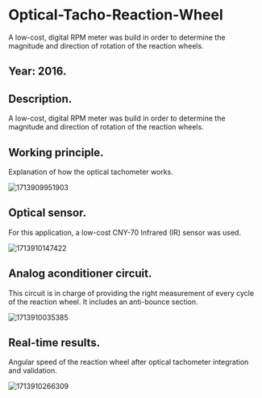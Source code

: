 # Optical-Tacho-Reaction-Wheel
A low-cost, digital RPM meter was build in order to determine the magnitude and direction of rotation of the reaction wheels.

## Year: 2016. 

## Description. 

A low-cost, digital RPM meter was build in order to determine the magnitude and direction of rotation of the reaction wheels.

## Working principle.

Explanation of how the optical tachometer works.

![1713909951903](https://github.com/Lechuga-Geronimo/Optical-Tacho-Reaction-Wheel/assets/142461885/4963f336-aae9-48cd-af17-05c5cca9bdb4)

## Optical sensor.

For this application, a low-cost CNY-70 Infrared (IR) sensor was used.

![1713910147422](https://github.com/Lechuga-Geronimo/Optical-Tacho-Reaction-Wheel/assets/142461885/394444f7-53e1-4ac5-b227-004fb3400fcb)

## Analog aconditioner circuit.

This circuit is in charge of providing the right measurement of every cycle of the reaction wheel. It includes an anti-bounce section.

![1713910035385](https://github.com/Lechuga-Geronimo/Optical-Tacho-Reaction-Wheel/assets/142461885/1eeb3247-db6c-42e4-acbf-38593d75a280)

## Real-time results. 

Angular speed of the reaction wheel after optical tachometer integration and validation.

![1713910266309](https://github.com/Lechuga-Geronimo/Optical-Tacho-Reaction-Wheel/assets/142461885/dede833c-ee15-47f1-8c6a-0aa7a5764134)
